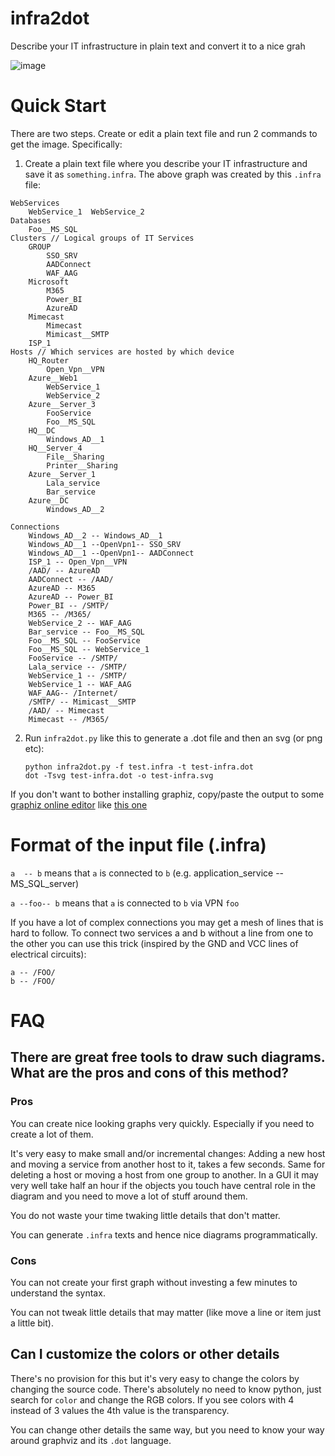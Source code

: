 # infra2dot
Describe your IT infrastructure in plain text and convert it to a nice grah

![image](https://github.com/ndemou/infra2dot/assets/4411400/ea00083e-d46a-449e-b00c-62ed297e2b67)

# Quick Start

There are two steps. Create or edit a plain text file and run 2 commands to get the image. Specifically:

1. Create a plain text file where you describe your IT infrastructure and save it as `something.infra`. The above graph was created by this `.infra` file:

```
WebServices
    WebService_1  WebService_2
Databases
    Foo__MS_SQL
Clusters // Logical groups of IT Services
    GROUP
        SSO_SRV
        AADConnect
        WAF_AAG
    Microsoft
        M365
        Power_BI
        AzureAD
    Mimecast
        Mimecast
        Mimicast__SMTP
    ISP_1
Hosts // Which services are hosted by which device
    HQ_Router
        Open_Vpn__VPN
    Azure__Web1
        WebService_1
        WebService_2
    Azure__Server_3
        FooService
        Foo__MS_SQL
    HQ__DC
        Windows_AD__1
    HQ__Server_4
        File__Sharing
        Printer__Sharing
    Azure__Server_1 
        Lala_service
        Bar_service
    Azure__DC
        Windows_AD__2

Connections 
    Windows_AD__2 -- Windows_AD__1
    Windows_AD__1 --OpenVpn1-- SSO_SRV
    Windows_AD__1 --OpenVpn1-- AADConnect
    ISP_1 -- Open_Vpn__VPN
    /AAD/ -- AzureAD
    AADConnect -- /AAD/
    AzureAD -- M365
    AzureAD -- Power_BI
    Power_BI -- /SMTP/
    M365 -- /M365/
    WebService_2 -- WAF_AAG
    Bar_service -- Foo__MS_SQL
    Foo__MS_SQL -- FooService
    Foo__MS_SQL -- WebService_1
    FooService -- /SMTP/
    Lala_service -- /SMTP/
    WebService_1 -- /SMTP/
    WebService_1 -- WAF_AAG
    WAF_AAG-- /Internet/
    /SMTP/ -- Mimicast__SMTP
    /AAD/ -- Mimecast
    Mimecast -- /M365/
```

2. Run `infra2dot.py` like this to generate a .dot file and then an svg (or png etc):

       python infra2dot.py -f test.infra -t test-infra.dot
       dot -Tsvg test-infra.dot -o test-infra.svg

If you don't want to bother installing graphiz, copy/paste the output to some [graphiz online editor](https://www.google.com/search?q=online+graphiz+editor) like [this one](http://magjac.com/graphviz-visual-editor/) 

# Format of the input file (.infra)

`a  -- b` means that `a` is connected to `b` (e.g. application_service -- MS_SQL_server)

`a --foo-- b` means that `a` is connected to `b` via VPN `foo`

If you have a lot of complex connections you may get a mesh of lines that is
hard to follow. To connect two services a and b without a line from one to the 
other you can use this trick (inspired by the GND and VCC lines of electrical 
circuits):

    a -- /FOO/
    b -- /FOO/

# FAQ

## There are great free tools to draw such diagrams. What are the pros and cons of this method?

### Pros

You can create nice looking graphs very quickly. Especially if you need to create a lot of them. 

It's very easy to make small and/or incremental changes: Adding a new host and moving a service from another host to it, takes a few seconds. Same for deleting a host or moving a host from one group to another. In a GUI it may very well take half an hour if the objects you touch have central role in the diagram and you need to move a lot of stuff around them.

You do not waste your time twaking little details that don't matter.

You can generate `.infra` texts and hence nice diagrams programmatically.

### Cons

You can not create your first graph without investing a few minutes to understand the syntax. 

You can not tweak little details that may matter (like move a line or item just a little bit).

## Can I customize the colors or other details

There's no provision for this but it's very easy to change the colors by changing the source code. There's absolutely no need to know python, just search for `color` and change the RGB colors. If you see colors with 4 instead of 3 values the 4th value is the transparency. 

You can change other details the same way, but you need to  know your way around graphviz and its `.dot` language.
